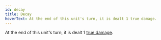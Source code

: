 ```yaml
---
id: decay
title: Decay
hoverText: At the end of this unit's turn, it is dealt 1 true damage.
---
```


At the end of this unit's turn, it is dealt 1 [true damage](/docs/all/glossary/true-damage).
